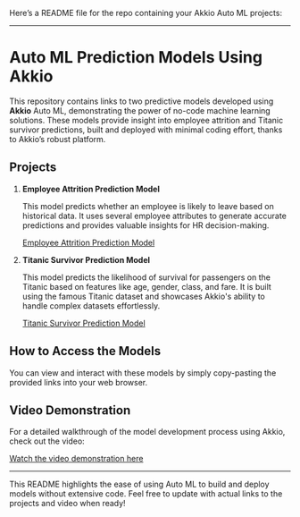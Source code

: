 Here’s a README file for the repo containing your Akkio Auto ML projects:

---

# Auto ML Prediction Models Using Akkio

This repository contains links to two predictive models developed using **Akkio** Auto ML, demonstrating the power of no-code machine learning solutions. These models provide insight into employee attrition and Titanic survivor predictions, built and deployed with minimal coding effort, thanks to Akkio’s robust platform.

## Projects

1. **Employee Attrition Prediction Model**

   This model predicts whether an employee is likely to leave based on historical data. It uses several employee attributes to generate accurate predictions and provides valuable insights for HR decision-making.

   [Employee Attrition Prediction Model](#)

2. **Titanic Survivor Prediction Model**

   This model predicts the likelihood of survival for passengers on the Titanic based on features like age, gender, class, and fare. It is built using the famous Titanic dataset and showcases Akkio's ability to handle complex datasets effortlessly.

   [Titanic Survivor Prediction Model](#)

## How to Access the Models

You can view and interact with these models by simply copy-pasting the provided links into your web browser.

## Video Demonstration

For a detailed walkthrough of the model development process using Akkio, check out the video:

[Watch the video demonstration here](#)

---

This README highlights the ease of using Auto ML to build and deploy models without extensive code. Feel free to update with actual links to the projects and video when ready!
